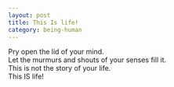 ```yaml
---
layout: post
title: This Is life!
category: being-human
---
```


Pry open the lid of your mind.  
Let the murmurs and shouts of your senses fill it.  
This is not the story of your life.  
This IS life!
